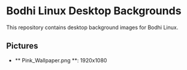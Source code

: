 # Bodhi Linux Desktop Backgrounds

This repository contains desktop background images for Bodhi Linux.

## Pictures

 - ** Pink_Wallpaper.png **: 1920x1080
